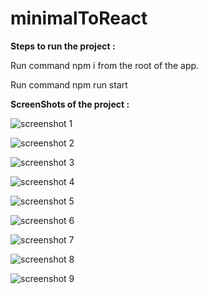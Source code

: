 # minimalToReact

**Steps to run the project :**

Run command npm i from the root of the app.

Run command npm run start

**ScreenShots of the project :**


![screenshot 1](https://github.com/barathviknesh/minimalUIToReactUI/blob/main/public/images/Screenshot%20(505).png?raw=true)




![screenshot 2](https://github.com/barathviknesh/minimalUIToReactUI/blob/main/public/images/Screenshot%20(506).png?raw=true)




![screenshot 3](https://github.com/barathviknesh/minimalUIToReactUI/blob/main/public/images/Screenshot%20(507).png?raw=true)



![screenshot 4](https://github.com/barathviknesh/minimalUIToReactUI/blob/main/public/images/Screenshot%20(508).png?raw=true)




![screenshot 5](https://github.com/barathviknesh/minimalUIToReactUI/blob/main/public/images/Screenshot%20(509).png?raw=true)





![screenshot 6](https://github.com/barathviknesh/minimalUIToReactUI/blob/main/public/images/Screenshot%20(510).png?raw=true)




![screenshot 7](https://github.com/barathviknesh/minimalUIToReactUI/blob/main/public/images/screenshot_7.jpg?raw=true)





![screenshot 8](https://github.com/barathviknesh/minimalUIToReactUI/blob/main/public/images/screenshot_7.jpg?raw=true)






![screenshot 9](https://github.com/barathviknesh/minimalUIToReactUI/blob/main/public/images/screenshot_7.jpg?raw=true)









